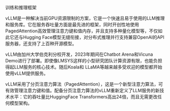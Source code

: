 训练和推理框架

vLLM是一种解决当前GPU资源限制的方案，它是一个快速且易于使用的LLM推理和服务库。它在服务吞吐量方面是最先进的框架，同时开创性地使用PagedAttention高效管理注意力键和值内存，并且支持多种量化模型等，不仅如此它还与Hugging
Face模型无缝衔接，对分布式推理并行支持兼容OpenAI的API服务器，还支持了上百种开源模型。

vLLM由加州大学伯克利分校开发，2023年期间在Chatbot Arena和Vicuna
Demo进行了部署。即使像LMSYS这样的小型研究团队计算资源有限，也能负担得起LLM服务的核心技术。随后Koala和
LLaMA等越来越多受欢迎的模型都开始使用vLLM提供服务。

vLLM采用了分页注意力算法（PagedAttention），这是一个新型注意力算法，可有效管理注意力键和值。配备分页注意力算法的vLLM重新定义了LLM服务的新技术水平：它的吞吐量比HuggingFace
Transformers高出24倍，而且无需更改任何模型架构。
